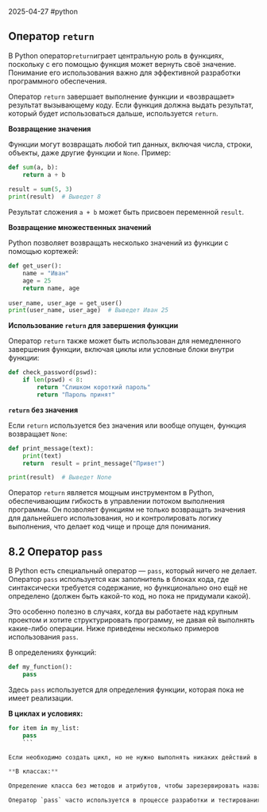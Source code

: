 2025-04-27
#python 


## Оператор `return`

В Python оператор`return`играет центральную роль в функциях, поскольку с его помощью функция может вернуть своё значение. Понимание его использования важно для эффективной разработки программного обеспечения.

Оператор `return` завершает выполнение функции и «возвращает» результат вызывающему коду. Если функция должна выдать результат, который будет использоваться дальше, используется `return`.

**Возвращение значения**

Функции могут возвращать любой тип данных, включая числа, строки, объекты, даже другие функции и `None`. Пример:

```python 
def sum(a, b):     
	return a + b  
	
result = sum(5, 3) 
print(result)  # Выведет 8
```


Результат сложения `a + b` может быть присвоен переменной `result`.

**Возвращение множественных значений**

Python позволяет возвращать несколько значений из функции с помощью кортежей:

```python
def get_user():
	name = "Иван"
	age = 25
	return name, age  
	
user_name, user_age = get_user() 
print(user_name, user_age)  # Выведет Иван 25
```

**Использование `return` для завершения функции**

Оператор `return` также может быть использован для немедленного завершения функции, включая циклы или условные блоки внутри функции:

```python
def check_password(pswd):     
	if len(pswd) < 8:         
		return "Слишком короткий пароль"     
		return "Пароль принят"
```

**`return` без значения**

Если `return` используется без значения или вообще опущен, функция возвращает `None`:

```python 
def print_message(text):     
	print(text)     
	return  result = print_message("Привет") 

print(result)  # Выведет None
```

Оператор `return` является мощным инструментом в Python, обеспечивающим гибкость в управлении потоком выполнения программы. Он позволяет функциям не только возвращать значения для дальнейшего использования, но и контролировать логику выполнения, что делает код чище и проще для понимания.

## 8.2 Оператор `pass`

В Python есть специальный оператор — `pass`, который ничего не делает. Оператор `pass` используется как заполнитель в блоках кода, где синтаксически требуется содержание, но функционально оно ещё не определено (должен быть какой-то код, но пока не придумали какой).

Это особенно полезно в случаях, когда вы работаете над крупным проектом и хотите структурировать программу, не давая ей выполнять какие-либо операции. Ниже приведены несколько примеров использования `pass`.

В определениях функций:

```python
def my_function():     
	pass
```

Здесь `pass` используется для определения функции, которая пока не имеет реализации.

**В циклах и условиях:**

```python
for item in my_list:     
	pass
	```

Если необходимо создать цикл, но не нужно выполнять никаких действий в его теле.

**В классах:**

Определение класса без методов и атрибутов, чтобы зарезервировать название и структуру класса для будущего использования.

Оператор `pass` часто используется в процессе разработки и тестирования, когда структура программы уже чёткая, но детали реализации отдельных компонентов ещё не определены. Это позволяет программисту организовать код и постепенно добавлять функциональность без нарушения работы приложения в целом.